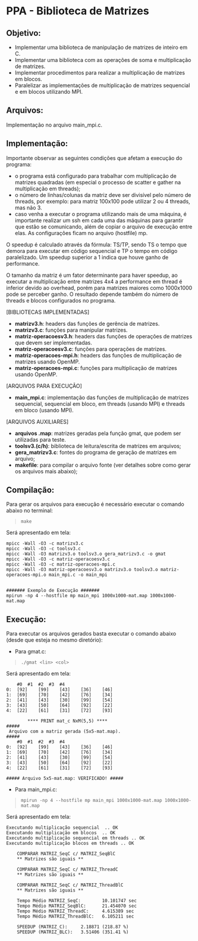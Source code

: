 # PPA - Biblioteca de Matrizes

## Objetivo:
- Implementar uma biblioteca de manipulação de matrizes de inteiro em C.
- Implementar uma biblioteca com as operações de soma e multiplicação de matrizes.
- Implementar procedimentos para realizar a multiplicação de matrizes em blocos.
- Paralelizar as implementações de multiplicação de matrizes sequencial e em blocos utilizando MPI.

## Arquivos:

Implementação no arquivo main_mpi.c.

## Implementação:

Importante observar as seguintes condições que afetam a execução do programa:
- o programa está configurado para trabalhar com multiplicação de matrizes quadradas (em especial o processo de scatter e gather na multiplicação em threads);
- o número de linhas/colunas da matriz deve ser divisível pelo número de threads, por exemplo: para matriz 100x100 pode utilizar 2 ou 4 threads, mas não 3.
- caso venha a executar o programa utilizando mais de uma máquina, é importante realizar um ssh em cada uma das máquinas para garantir que estão se comunicando, além de copiar o arquivo de execução entre elas. As configurações ficam no arquivo (hostfile) mp.

O speedup é calculado através da fórmula: TS/TP, sendo TS o tempo que demora para executar em código sequencial e TP o tempo em código paralelizado. Um speedup superior a 1 indica que houve ganho de performance.

O tamanho da matriz é um fator determinante para haver speedup, ao executar a multiplicação entre matrizes 4x4 a performance em thread é inferior devido ao overhead, porém para matrizes maiores como 1000x1000 pode se perceber ganho. O resultado depende também do número de threads e blocos configurados no programa.

[BIBLIOTECAS IMPLEMENTADAS]
- **matrizv3.h**: headers das funções de gerência de matrizes.
- **matrizv3.c**: funções para manipular matrizes.
- **matriz-operacoesv3.h**: headers das funções de operações de matrizes que devem ser implementadas.
- **matriz-operacoesv3.c**: funções para operações de matrizes.
- **matriz-operacoes-mpi.h**: headers das funções de multiplicação de matrizes usando OpenMP.
- **matriz-operacoes-mpi.c**: funções para multiplicação de matrizes usando OpenMP.

[ARQUIVOS PARA EXECUÇÃO]
- **main_mpi.c**: implementação das funções de multiplicação de matrizes sequencial, sequencial em bloco, em threads (usando MPI) e threads em bloco (usando MPI).

[ARQUIVOS AUXILIARES]
- **arquivos .map**: matrizes geradas pela função gmat, que podem ser utilizadas para teste.
- **toolsv3.(c/h)**: biblioteca de leitura/escrita de matrizes em arquivos;
- **gera_matrizv3.c**: fontes do programa de geração de matrizes em arquivo;
- **makefile**: para compilar o arquivo fonte (ver detalhes sobre como gerar os arquivos mais abaixo);

## Compilação:

Para gerar os arquivos para execução é necessário executar o comando abaixo no terminal:

> `make`

Será apresentado em tela:
```
mpicc -Wall -O3 -c matrizv3.c
mpicc -Wall -O3 -c toolsv3.c
mpicc -Wall -O3 matrizv3.o toolsv3.o gera_matrizv3.c -o gmat 
mpicc -Wall -O3 -c matriz-operacoesv3.c
mpicc -Wall -O3 -c matriz-operacoes-mpi.c
mpicc -Wall -O3 matriz-operacoesv3.o matrizv3.o toolsv3.o matriz-operacoes-mpi.o main_mpi.c -o main_mpi 


####### Exemplo de Execução #######
mpirun -np 4 --hostfile mp main_mpi 1000x1000-mat.map 1000x1000-mat.map
```

## Execução:

Para executar os arquivos gerados basta executar o comando abaixo (desde que esteja no mesmo diretório):

- Para gmat.c:
> `./gmat <lin> <col>`

Será apresentado em tela:
```
	#0	#1	#2	#3	#4	
0:	[92]	[99]	[43]	[36]	[46]	
1:	[69]	[70]	[42]	[76]	[34]	
2:	[41]	[43]	[30]	[99]	[54]	
3:	[43]	[50]	[64]	[92]	[22]	
4:	[22]	[61]	[31]	[72]	[93]	

		**** PRINT mat_c NxM(5,5) **** 
#####
 Arquivo com a matriz gerada (5x5-mat.map).
#####
	#0	#1	#2	#3	#4	
0:	[92]	[99]	[43]	[36]	[46]	
1:	[69]	[70]	[42]	[76]	[34]	
2:	[41]	[43]	[30]	[99]	[54]	
3:	[43]	[50]	[64]	[92]	[22]	
4:	[22]	[61]	[31]	[72]	[93]	

##### Arquivo 5x5-mat.map: VERIFICADO! #####
```

- Para main_mpi.c:
> `mpirun -np 4 --hostfile mp main_mpi 1000x1000-mat.map 1000x1000-mat.map`

Será apresentado em tela:
```
Executando multiplicação sequencial  .. OK
Executando multiplicação em blocos  .. OK
Executando multiplicação sequencial em threads .. OK
Executando multiplicação blocos em threads .. OK

	COMPARAR MATRIZ_SeqC c/ MATRIZ_SeqBlC
	** Matrizes são iguais **

	COMPARAR MATRIZ_SeqC c/ MATRIZ_ThreadC
	** Matrizes são iguais **

	COMPARAR MATRIZ_SeqC c/ MATRIZ_ThreadBlC
	** Matrizes são iguais **

	Tempo Médio MATRIZ_SeqC:		10.101747 sec 
	Tempo Médio MATRIZ_SeqBlC:		21.454070 sec
	Tempo Médio MATRIZ_ThreadC:		4.615389 sec 
	Tempo Médio MATRIZ_ThreadBlC:	6.105211 sec 

	SPEEDUP (MATRIZ_C): 	2.18871 (218.87 %)
	SPEEDUP (MATRIZ_BLC): 	3.51406 (351.41 %)
```